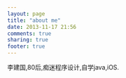```yaml
---
layout: page
title: "about me"
date: 2013-11-17 21:56
comments: true
sharing: true
footer: true
---
```

李建国,80后,痴迷程序设计,自学java,iOS.